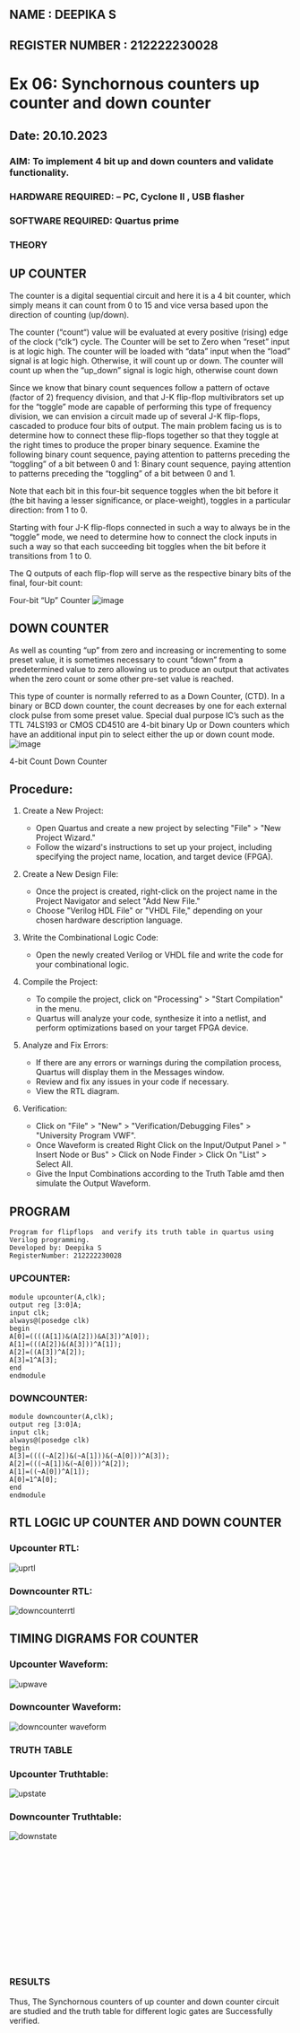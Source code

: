 ## NAME : DEEPIKA S
## REGISTER NUMBER : 212222230028
# Ex 06: Synchornous counters up counter and down counter 
## Date: 20.10.2023
### AIM: To implement 4 bit up and down counters and validate  functionality.
### HARDWARE REQUIRED:  – PC, Cyclone II , USB flasher
### SOFTWARE REQUIRED:   Quartus prime
### THEORY 

## UP COUNTER 
The counter is a digital sequential circuit and here it is a 4 bit counter, which simply means it can count from 0 to 15 and vice versa based upon the direction of counting (up/down). 

The counter (“count“) value will be evaluated at every positive (rising) edge of the clock (“clk“) cycle.
The Counter will be set to Zero when “reset” input is at logic high.
The counter will be loaded with “data” input when the “load” signal is at logic high. Otherwise, it will count up or down.
The counter will count up when the “up_down” signal is logic high, otherwise count down

Since we know that binary count sequences follow a pattern of octave (factor of 2) frequency division, and that J-K flip-flop multivibrators set up for the “toggle” mode are capable of performing this type of frequency division, we can envision a circuit made up of several J-K flip-flops, cascaded to produce four bits of output.
The main problem facing us is to determine how to connect these flip-flops together so that they toggle at the right times to produce the proper binary sequence.
Examine the following binary count sequence, paying attention to patterns preceding the “toggling” of a bit between 0 and 1:
Binary count sequence, paying attention to patterns preceding the “toggling” of a bit between 0 and 1.

Note that each bit in this four-bit sequence toggles when the bit before it (the bit having a lesser significance, or place-weight), toggles in a particular direction: from 1 to 0.



 
 

Starting with four J-K flip-flops connected in such a way to always be in the “toggle” mode, we need to determine how to connect the clock inputs in such a way so that each succeeding bit toggles when the bit before it transitions from 1 to 0.

The Q outputs of each flip-flop will serve as the respective binary bits of the final, four-bit count:

 
 

Four-bit “Up” Counter
![image](https://user-images.githubusercontent.com/36288975/169644758-b2f4339d-9532-40c5-af40-8f4f8c942e2c.png)



## DOWN COUNTER 

As well as counting “up” from zero and increasing or incrementing to some preset value, it is sometimes necessary to count “down” from a predetermined value to zero allowing us to produce an output that activates when the zero count or some other pre-set value is reached.

This type of counter is normally referred to as a Down Counter, (CTD). In a binary or BCD down counter, the count decreases by one for each external clock pulse from some preset value. Special dual purpose IC’s such as the TTL 74LS193 or CMOS CD4510 are 4-bit binary Up or Down counters which have an additional input pin to select either the up or down count mode.
![image](https://user-images.githubusercontent.com/36288975/169644844-1a14e123-7228-4ed8-81a9-eb937dff4ac8.png)


4-bit Count Down Counter
## Procedure:

1. Create a New Project:
   - Open Quartus and create a new project by selecting "File" > "New Project Wizard."
   - Follow the wizard's instructions to set up your project, including specifying the project name, location, and target device (FPGA).

2. Create a New Design File:
   - Once the project is created, right-click on the project name in the Project Navigator and select "Add New File."
   - Choose "Verilog HDL File" or "VHDL File," depending on your chosen hardware description language.

3. Write the Combinational Logic Code:
   - Open the newly created Verilog or VHDL file and write the code for your combinational logic.
     
4. Compile the Project:
   - To compile the project, click on "Processing" > "Start Compilation" in the menu.
   - Quartus will analyze your code, synthesize it into a netlist, and perform optimizations based on your target FPGA device.

5. Analyze and Fix Errors:
   - If there are any errors or warnings during the compilation process, Quartus will display them in the Messages window.
   - Review and fix any issues in your code if necessary.
   - View the RTL diagram.

6. Verification:
   - Click on "File" > "New" > "Verification/Debugging Files" > "University Program VWF".
   - Once Waveform is created Right Click on the Input/Output Panel > " Insert Node or Bus" > Click on Node Finder > Click On "List" > Select All.
   - Give the Input Combinations according to the Truth Table amd then simulate the Output Waveform.
## PROGRAM 
```
Program for flipflops  and verify its truth table in quartus using Verilog programming.
Developed by: Deepika S
RegisterNumber: 212222230028
```
### UPCOUNTER:
```
module upcounter(A,clk);
output reg [3:0]A;
input clk;
always@(posedge clk)
begin
A[0]=((((A[1])&(A[2]))&A[3])^A[0]);
A[1]=(((A[2])&(A[3]))^A[1]);
A[2]=((A[3])^A[2]);
A[3]=1^A[3];
end
endmodule
```
### DOWNCOUNTER:
```
module downcounter(A,clk);
output reg [3:0]A;
input clk;
always@(posedge clk)
begin
A[3]=((((~A[2])&(~A[1]))&(~A[0]))^A[3]);
A[2]=(((~A[1])&(~A[0]))^A[2]);
A[1]=((~A[0])^A[1]);
A[0]=1^A[0];
end
endmodule
```
## RTL LOGIC UP COUNTER AND DOWN COUNTER  
### Upcounter RTL:
![uprtl](https://github.com/deepikasrinivasans/Exp-7-Synchornous-counters-/assets/119393935/49af02c1-f493-4afb-81dd-d91b04943572)
### Downcounter RTL:
![downcounterrtl](https://github.com/deepikasrinivasans/Exp-7-Synchornous-counters-/assets/119393935/89e0c4ca-6147-4f76-88b9-c979707faffb)
## TIMING DIGRAMS FOR COUNTER 
### Upcounter Waveform:
![upwave](https://github.com/deepikasrinivasans/Exp-7-Synchornous-counters-/assets/119393935/2b03a4a1-69a4-451b-b9b8-0fc08bc0fab3)
### Downcounter Waveform:
![downcounter waveform](https://github.com/deepikasrinivasans/Exp-7-Synchornous-counters-/assets/119393935/f8008a80-ae6d-44ef-9f8c-a2f4576a147f)
### TRUTH TABLE 
###  Upcounter Truthtable:
![upstate](https://github.com/deepikasrinivasans/Exp-7-Synchornous-counters-/assets/119393935/6bc209e3-5832-40e5-9d04-44574415a0ec)
### Downcounter Truthtable:
![downstate](https://github.com/deepikasrinivasans/Exp-7-Synchornous-counters-/assets/119393935/89c724be-17f1-4290-9771-3bbe3998be07)

<br>
<br>
<br>
<br>
<br>
<br>
<br>
<br>
<br>
<br>
<br>
<br>

### RESULTS 
Thus, The Synchornous counters of up counter and down counter circuit are studied and the truth table for different logic gates are Successfully verified.
